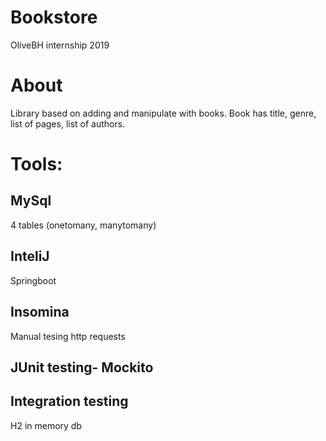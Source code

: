 # Bookstore
OliveBH internship 2019 

# About
 Library based on adding and manipulate with books. Book has title, genre, list of pages, list of authors.
# Tools:
## MySql 
  4 tables (onetomany, manytomany)
## InteliJ 
  Springboot
## Insomina
  Manual tesing http requests
## JUnit testing- Mockito
## Integration testing 
  H2 in memory db

  

